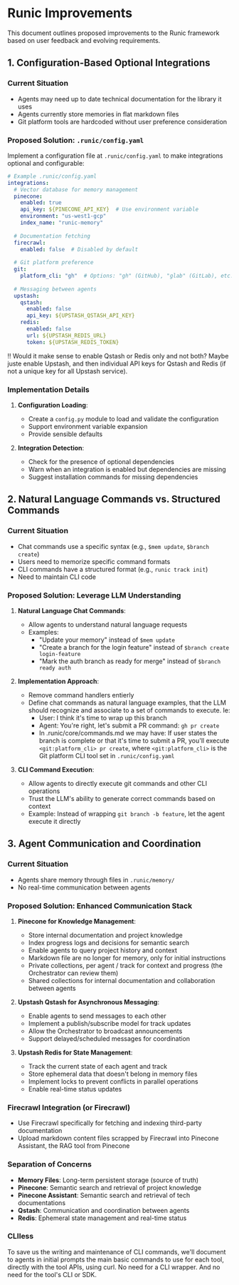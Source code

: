 # Runic Improvements

This document outlines proposed improvements to the Runic framework based on user feedback and evolving requirements.

## 1. Configuration-Based Optional Integrations

### Current Situation
- Agents may need up to date technical documentation for the library it uses
- Agents currently store memories in flat markdown files
- Git platform tools are hardcoded without user preference consideration

### Proposed Solution: `.runic/config.yaml`

Implement a configuration file at `.runic/config.yaml` to make integrations optional and configurable:

```yaml
# Example .runic/config.yaml
integrations:
  # Vector database for memory management
  pinecone:
    enabled: true
    api_key: ${PINECONE_API_KEY}  # Use environment variable
    environment: "us-west1-gcp"
    index_name: "runic-memory"
  
  # Documentation fetching
  firecrawl:
    enabled: false  # Disabled by default
  
  # Git platform preference
  git:
    platform_cli: "gh"  # Options: "gh" (GitHub), "glab" (GitLab), etc.
    
  # Messaging between agents
  upstash:
    qstash:
      enabled: false
      api_key: ${UPSTASH_QSTASH_API_KEY}
    redis:
      enabled: false
      url: ${UPSTASH_REDIS_URL}
      token: ${UPSTASH_REDIS_TOKEN}
```

!! Would it make sense to enable Qstash or Redis only and not both? Maybe juste enable Upstash, and then individual API keys for Qstash and Redis (if not a unique key for all Upstash service).

### Implementation Details

1. **Configuration Loading**:
   - Create a `config.py` module to load and validate the configuration
   - Support environment variable expansion
   - Provide sensible defaults

2. **Integration Detection**:
   - Check for the presence of optional dependencies
   - Warn when an integration is enabled but dependencies are missing
   - Suggest installation commands for missing dependencies

## 2. Natural Language Commands vs. Structured Commands

### Current Situation
- Chat commands use a specific syntax (e.g., `$mem update`, `$branch create`)
- Users need to memorize specific command formats
- CLI commands have a structured format (e.g., `runic track init`)
- Need to maintain CLI code

### Proposed Solution: Leverage LLM Understanding

1. **Natural Language Chat Commands**:
   - Allow agents to understand natural language requests
   - Examples:
     - "Update your memory" instead of `$mem update`
     - "Create a branch for the login feature" instead of `$branch create login-feature`
     - "Mark the auth branch as ready for merge" instead of `$branch ready auth`

2. **Implementation Approach**:
   - Remove command handlers entierly
   - Define chat commands as natural language examples, that the LLM should recognize and associate to a set of commands to execute. Ie:
     - User: I think it's time to wrap up this branch
     - Agent: You're right, let's submit a PR
       command: `gh pr create`
     - In .runic/core/commands.md we may have:
       If user states the branch is complete or that it's time to submit a PR, you'll execute `<git:platform_cli> pr create`, where `<git:platform_cli>` is the Git platform CLI tool set in `.runic/config.yaml`


3. **CLI Command Execution**:
   - Allow agents to directly execute git commands and other CLI operations
   - Trust the LLM's ability to generate correct commands based on context
   - Example: Instead of wrapping `git branch -b feature`, let the agent execute it directly

## 3. Agent Communication and Coordination

### Current Situation
- Agents share memory through files in `.runic/memory/`
- No real-time communication between agents

### Proposed Solution: Enhanced Communication Stack

1. **Pinecone for Knowledge Management**:
   - Store internal documentation and project knowledge
   - Index progress logs and decisions for semantic search
   - Enable agents to query project history and context
   - Markdown file are no longer for memory, only for initial instructions
   - Private collections, per agent / track for context and progress (the Orchestrator can review them)
   - Shared collections for internal documentation and collaboration between agents

2. **Upstash Qstash for Asynchronous Messaging**:
   - Enable agents to send messages to each other
   - Implement a publish/subscribe model for track updates
   - Allow the Orchestrator to broadcast announcements
   - Support delayed/scheduled messages for coordination

3. **Upstash Redis for State Management**:
   - Track the current state of each agent and track
   - Store ephemeral data that doesn't belong in memory files
   - Implement locks to prevent conflicts in parallel operations
   - Enable real-time status updates

### Firecrawl Integration (or Firecrawl)

- Use Firecrawl specifically for fetching and indexing third-party documentation
- Upload markdown content files scrapped by Firecrawl into Pinecone Assistant, the RAG tool from Pinecone

### Separation of Concerns

- **Memory Files**: Long-term persistent storage (source of truth)
- **Pinecone**: Semantic search and retrieval of project knowledge
- **Pinecone Assistant**: Semantic search and retrieval of tech documentations
- **Qstash**: Communication and coordination between agents
- **Redis**: Ephemeral state management and real-time status

### CLIless

To save us the writing and maintenance of CLI commands, we'll document to agents in initial prompts the main basic commands to use for each tool, directly with the tool APIs, using curl. No need for a CLI wrapper. And no need for the tool's CLI or SDK.